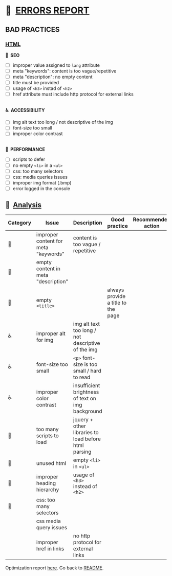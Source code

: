 # :memo:&nbsp; <ins>ERRORS REPORT</ins>

## BAD PRACTICES

### <ins>HTML</ins>

**:mag_right:&nbsp; SEO**

- [ ] improper value assigned to `lang` attribute
- [ ] meta "keywords": content is too vague/repetitive
- [ ] meta "description": no empty content
- [ ] title must be provided
- [ ] usage of `<h3>` instad of `<h2>`
- [ ] href attribute must include http protocol for external links
      <br></br>

**:wheelchair:&nbsp; ACCESSIBILITY**

- [ ] img alt text too long / not descriptive of the img
- [ ] font-size too small
- [ ] improper color contrast
      <br></br>

**:rocket:&nbsp; PERFORMANCE**

- [ ] scripts to defer
- [ ] no empty `<li>` in a `<ul>`
- [ ] css: too many selectors
- [ ] css: media queries issues
- [ ] improper img format (.bmp)
- [ ] error logged in the console

## :ledger:&nbsp; <ins>Analysis</ins>

| Category     | Issue                                | Description                                          | Good practice                      | Recommended action |
| ------------ | ------------------------------------ | ---------------------------------------------------- | ---------------------------------- | ------------------ |
| :mag_right:  | improper content for meta "keywords" | content is too vague / repetitive                    |
| :mag_right:  | empty content in meta "description"  |
| :mag_right:  | empty `<title>`                      |                                                      | always provide a title to the page |
| :wheelchair: | improper alt for img                 | img alt text too long / not descriptive of the img   |
| :wheelchair: | font-size too small                  | `<p>` font-size is too small / hard to read          |
| :wheelchair: | improper color contrast              | insufficient brightness of text on img background    |
| :rocket:     | too many scripts to load             | jquery + other libraries to load before html parsing |
| :rocket:     | unused html                          | empty `<li>` in `<ul>`                               |
| :rocket:     | improper heading hierarchy           | usage of `<h3>` instead of `<h2>`                    |
| :rocket:     | css: too many selectors              |
|              | css media query issues               |
|              | improper href in links               | no http protocol for external links                  |

Optimization report [here](/OPTIMIZATION-REPORT.md).
Go back to [README](README.md).
